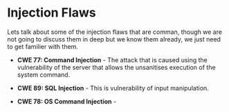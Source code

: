 # Injection Flaws

Lets talk about some of the injection flaws that are comman, though we are not going to discuss them in deep but we know them already, we just need to get familier with them.

- **CWE 77: Command Injection** - The attack that is caused using the vulnerability of the server that allows the unsanitises execution of the system command.

- **CWE 89: SQL Injection** - This is vulnerability of input manipulation.

- **CWE 78: OS Command Injection** - 